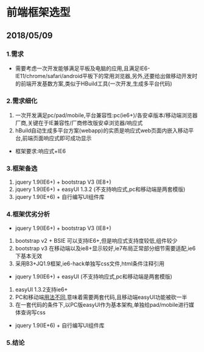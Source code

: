 # 前端框架选型

## 2018/05/09

### 1.需求

* 需要考虑一次开发能够满足平板及电脑的应用,且满足IE6-IE11/chrome/safari/android平板下的常用浏览器,另外,还要给出做移动开发时的前端开发基数方案,类似于HBuild工具(一次开发,生成多平台代码)

### 2.需求细化

1. 一次开发满足pc/pad/mobile,平台兼容性:pc(ie6+)/各安卓版本/移动端浏览器厂商,关键在于IE兼容性/厂商修改版安卓浏览器/响应式
2. hBuild自动生成多平台方案(webapp)的实质是响应式web页面内嵌入移动平台,前端页面响应式即可成功显示

* 框架要求:响应式+IE6

### 3.框架备选

1. jquery 1.9(IE6+) + bootstrap V3 (IE8+)
2. jquery 1.9(IE6+) + easyUI 1.3.2 (不支持响应式,pc和移动端是两套模版)
3. jquery 1.9(IE+6) + 自行编写UI组件库
<!-- 3. [野生框架](http://qierukou.com/document/javascript.html) -->

### 4.框架优劣分析

* jquery 1.9(IE6+) + bootstrap V3 (IE8+)

1. bootstrap v2 + BSIE 可以支持IE6+,但是响应式支持度较低,组件较少
2. bootstrap v3 在移动端以及ie8+显示较好,ie7布局正常部分细节需要适配,ie6下基本无效
3. 采用B3+JQ1.9框架,ie6-hack单独写css文件,html条件注释引用

* jquery 1.9(IE6+) + easyUI (不支持响应式,pc和移动端是两套模版)
1. easyUI 1.3.2支持ie6+
2. PC和移动端[用法不同](http://www.jeasyui.com/demo/main/index.php),意味着需要两套代码,且移动端easyUI功能被砍一半
3. 在一套代码的条件下,以PC版easyUI作为基本架构,单独给pad/mobile进行媒体查询写css

* jquery 1.9(IE+6) + 自行编写UI组件库

### 5.结论